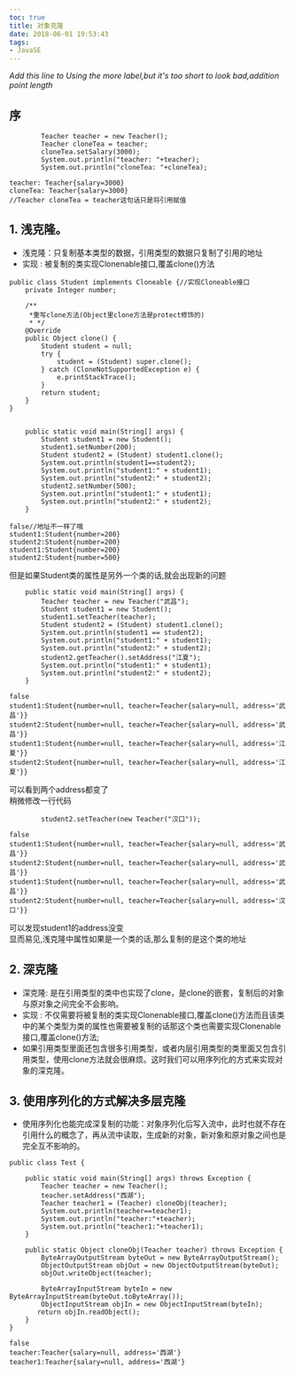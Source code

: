 ```yaml
---
toc: true
title: 对象克隆
date: 2018-06-01 19:53:43
tags:
- JavaSE
---
```

*Add this line to Using the more label,but it's too short to look bad,addition point length*
<!--more-->  
## 序
```
        Teacher teacher = new Teacher();
        Teacher cloneTea = teacher;
        cloneTea.setSalary(3000);
        System.out.println("teacher: "+teacher);
        System.out.println("cloneTea: "+cloneTea);
```
```
teacher: Teacher{salary=3000}
cloneTea: Teacher{salary=3000}
//Teacher cloneTea = teacher这句话只是将引用赋值
```
## 1. 浅克隆。
* 浅克隆：只复制基本类型的数据，引用类型的数据只复制了引用的地址
* 实现 : 被复制的类实现Clonenable接口,覆盖clone()方法
```
public class Student implements Cloneable {//实现Cloneable接口
    private Integer number;

    /**
     *重写clone方法(Object里clone方法是protect修饰的)
     * */
    @Override
    public Object clone() {
        Student student = null;
        try {
            student = (Student) super.clone();
        } catch (CloneNotSupportedException e) {
            e.printStackTrace();
        }
        return student;
    }
}


    public static void main(String[] args) {
        Student student1 = new Student();
        student1.setNumber(200);
        Student student2 = (Student) student1.clone();
        System.out.println(student1==student2);
        System.out.println("student1:" + student1);
        System.out.println("student2:" + student2);
        student2.setNumber(500);
        System.out.println("student1:" + student1);
        System.out.println("student2:" + student2);
    }
```
```
false//地址不一样了哦
student1:Student{number=200}
student2:Student{number=200}
student1:Student{number=200}
student2:Student{number=500}
```
但是如果Student类的属性是另外一个类的话,就会出现新的问题
```
    public static void main(String[] args) {
        Teacher teacher = new Teacher("武昌");
        Student student1 = new Student();
        student1.setTeacher(teacher);
        Student student2 = (Student) student1.clone();
        System.out.println(student1 == student2);
        System.out.println("student1:" + student1);
        System.out.println("student2:" + student2);
        student2.getTeacher().setAddress("江夏");
        System.out.println("student1:" + student1);
        System.out.println("student2:" + student2);
    }
```
```
false
student1:Student{number=null, teacher=Teacher{salary=null, address='武昌'}}
student2:Student{number=null, teacher=Teacher{salary=null, address='武昌'}}
student1:Student{number=null, teacher=Teacher{salary=null, address='江夏'}}
student2:Student{number=null, teacher=Teacher{salary=null, address='江夏'}}
```
可以看到两个address都变了  
稍微修改一行代码
```
        student2.setTeacher(new Teacher("汉口"));
```
```
false
student1:Student{number=null, teacher=Teacher{salary=null, address='武昌'}}
student2:Student{number=null, teacher=Teacher{salary=null, address='武昌'}}
student1:Student{number=null, teacher=Teacher{salary=null, address='武昌'}}
student2:Student{number=null, teacher=Teacher{salary=null, address='汉口'}}
```
可以发现student1的address没变  
显而易见,浅克隆中属性如果是一个类的话,那么复制的是这个类的地址
## 2. 深克隆
* 深克隆: 是在引用类型的类中也实现了clone，是clone的嵌套，复制后的对象与原对象之间完全不会影响。
* 实现 : 不仅需要将被复制的类实现Clonenable接口,覆盖clone()方法而且该类中的某个类型为类的属性也需要被复制的话那这个类也需要实现Clonenable接口,覆盖clone()方法;
* 如果引用类型里面还包含很多引用类型，或者内层引用类型的类里面又包含引用类型，使用clone方法就会很麻烦。这时我们可以用序列化的方式来实现对象的深克隆。

## 3. 使用序列化的方式解决多层克隆
* 使用序列化也能完成深复制的功能：对象序列化后写入流中，此时也就不存在引用什么的概念了，再从流中读取，生成新的对象，新对象和原对象之间也是完全互不影响的。
```
public class Test {

    public static void main(String[] args) throws Exception {
        Teacher teacher = new Teacher();
        teacher.setAddress("西湖");
        Teacher teacher1 = (Teacher) cloneObj(teacher);
        System.out.println(teacher==teacher1);
        System.out.println("teacher:"+teacher);
        System.out.println("teacher1:"+teacher1);
    }

    public static Object cloneObj(Teacher teacher) throws Exception {
        ByteArrayOutputStream byteOut = new ByteArrayOutputStream();
        ObjectOutputStream objOut = new ObjectOutputStream(byteOut);
        objOut.writeObject(teacher);

        ByteArrayInputStream byteIn = new ByteArrayInputStream(byteOut.toByteArray());
        ObjectInputStream objIn = new ObjectInputStream(byteIn);
       return objIn.readObject();
    }
}
```
```
false
teacher:Teacher{salary=null, address='西湖'}
teacher1:Teacher{salary=null, address='西湖'}
```
